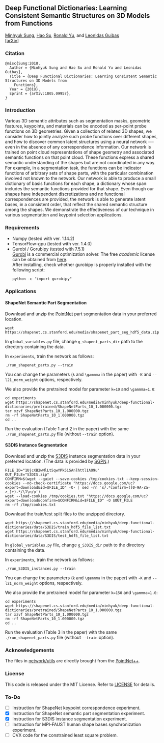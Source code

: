 ## Deep Functional Dictionaries: Learning Consistent Semantic Structures on 3D Models from Functions 

[Minhyuk Sung](http://mhsung.github.io), [Hao Su](http://cseweb.ucsd.edu/~haosu/), [Ronald Yu](https://ronaldiscool.github.io/), and [Leonidas Guibas](https://geometry.stanford.edu/member/guibas/)<br>
[[arXiv]](https://arxiv.org/abs/1805.09957)

### Citation
```
@misc{Sung:2018,
  Author = {Minhyuk Sung and Hao Su and Ronald Yu and Leonidas Guibas},
  Title = {Deep Functional Dictionaries: Learning Consistent Semantic Structures on 3D Models from
    Functions},
  Year = {2018},
  Eprint = {arXiv:1805.09957},
}
```

### Introduction
Various 3D semantic attributes such as segmentation masks, geometric features, keypoints, and materials can be encoded as per-point probe functions on 3D geometries. Given a collection of related 3D shapes, we consider how to jointly analyze such probe functions over different shapes, and how to discover common latent structures using a neural network --- even in the absence of any correspondence information. Our network is trained on point cloud representations of shape geometry and associated semantic functions on that point cloud. These functions express a shared semantic understanding of the shapes but are not coordinated in any way. For example, in a segmentation task, the functions can be indicator functions of arbitrary sets of shape parts, with the particular combination involved not known to the network. Our network is able to produce a small dictionary of basis functions for each shape, a dictionary whose span includes the semantic functions provided for that shape. Even though our shapes have independent discretizations and no functional correspondences are provided, the network is able to generate latent bases, in a consistent order, that reflect the shared semantic structure among the shapes. We demonstrate the effectiveness of our technique in various segmentation and keypoint selection applications.

### Requirements
- Numpy (tested with ver. 1.14.2)
- TensorFlow-gpu (tested with ver. 1.4.0)
- Gurobi / Gorubipy (tested with 7.5.1)<br>
  [Gurobi](http://www.gurobi.com/) is a commercial optimization solver. The free *academic* license can be obtained from [here](http://www.gurobi.com/academia/for-universities).<br>
  After installing, check whether gurobipy is properly installed with the following script:
  ```
  python -c "import gurobipy"
  ```

### Applications
#### ShapeNet Semantic Part Segmentation
Download and unzip the [PointNet](https://github.com/charlesq34/pointnet) part segmentation data in your preferred location.
```
wget https://shapenet.cs.stanford.edu/media/shapenet_part_seg_hdf5_data.zip
```

In `global_variables.py` file, change `g_shapent_parts_dir` path to the directory containing the data.

In `experiments`, train the network as follows:
```
./run_shapenet_parts.py --train
```
You can change the parameters (`k` and `\gammma` in the paper) with `-K` and `--l21_norm_weight` options, respectively.

We also provide the pretrained model for parameter `k=10` and `\gammma=1.0`:
```
cd experiments
wget https://shapenet.cs.stanford.edu/media/minhyuk/deep-functional-dictionaries/pretrained/ShapeNetParts_10_1.000000.tgz
tar xzvf ShapeNetParts_10_1.000000.tgz
rm -rf ShapeNetParts_10_1.000000.tgz
cd ..
```

Run the evaluation (Table 1 and 2 in the paper) with the same `./run_shapenet_parts.py` file (without `--train` option).


#### S3DIS Instance Segmentation
Download and unzip the [S3DIS](http://buildingparser.stanford.edu/dataset.html#Download) instance segmentation data in your preferred location.
(The data is provided by [SGPN](https://github.com/laughtervv/SGPN/issues/3).)
```
FILE_ID="1UjcXB2wMlLt5qwYPk5iSAnlhttl1AO9u"
OUT_FILE="S3DIS.zip"
CONFIRM=$(wget --quiet --save-cookies /tmp/cookies.txt --keep-session-cookies --no-check-certificate "https://docs.google.com/uc?export=download&id=$FILE_ID" -O- | sed -rn 's/.*confirm=([0-9A-Za-z_]+).*/\1\n/p')
wget --load-cookies /tmp/cookies.txt "https://docs.google.com/uc?export=download&confirm=$CONFIRM&id=$FILE_ID" -O $OUT_FILE
rm -rf /tmp/cookies.txt
```

Download the train/test split files to the unzipped directory.
```
wget https://shapenet.cs.stanford.edu/media/minhyuk/deep-functional-dictionaries/data/S3DIS/train_hdf5_file_list.txt
wget https://shapenet.cs.stanford.edu/media/minhyuk/deep-functional-dictionaries/data/S3DIS/test_hdf5_file_list.txt
```

In `global_variables.py` file, change `g_S3DIS_dir` path to the directory containing the data.

In `experiments`, train the network as follows:
```
./run_S3DIS_instances.py --train
```
You can change the parameters (`k` and `\gammma` in the paper) with `-K` and `--l21_norm_weight` options, respectively.

We also provide the pretrained model for parameter `k=150` and `\gammma=1.0`:
```
cd experiments
wget https://shapenet.cs.stanford.edu/media/minhyuk/deep-functional-dictionaries/pretrained/ShapeNetParts_10_1.000000.tgz
tar xzvf ShapeNetParts_10_1.000000.tgz
rm -rf ShapeNetParts_10_1.000000.tgz
cd ..
```

Run the evaluation (Table 3 in the paper) with the same `./run_shapenet_parts.py` file (without `--train` option).


### Acknowledgements
The files in [network/utils](network/utils) are directly brought from the [PointNet++](https://github.com/charlesq34/pointnet2).

### License
This code is released under the MIT License. Refer to [LICENSE](LICENSE) for details.

### To-Do
- [ ] Instruction for ShapeNet keypoint correspondence experiment.
- [x] Instruction for ShapeNet semantic part segmentation experiment.
- [x] Instruction for S3DIS instance segmentation experiment.
- [ ] Instruction for MPI-FAUST human shape bases synchronization experiment.
- [ ] CVX code for the constrained least square problem.
